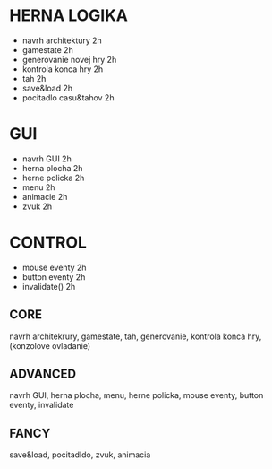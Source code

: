 <h1>HERNA LOGIKA</h1>
<ul>
<li>navrh architektury 2h  	</li>	
<li>gamestate 2h 	</li>			
<li>generovanie novej hry 2h	</li>	
<li>kontrola konca hry 2h		</li>	
<li>tah 2h				</li>	
<li>save&load 2h		</li>		
<li>pocitadlo casu&tahov 2h</li>	
</ul>

<h1>GUI</h1>
<ul>
<li>navrh GUI 2h		</li>		
<li>herna plocha 2h		</li>		
<li>herne policka 2h		</li>	
<li>menu 2h			</li>		
<li>animacie 2h		</li>		
<li>zvuk 2h	</li>	
</ul>

<h1>CONTROL</h1>
<ul>
<li>mouse eventy 2h</li>	
<li>button eventy 2h</li>	
<li>invalidate() 2h</li>	
</ul>

<h2>CORE</h2>
navrh architekrury, gamestate, tah, generovanie, kontrola konca hry, (konzolove ovladanie)

<h2>ADVANCED</h2>
navrh GUI, herna plocha, menu, herne policka, mouse eventy, button eventy, invalidate

<h2>FANCY</h2>
save&load, pocitadldo, zvuk, animacia
